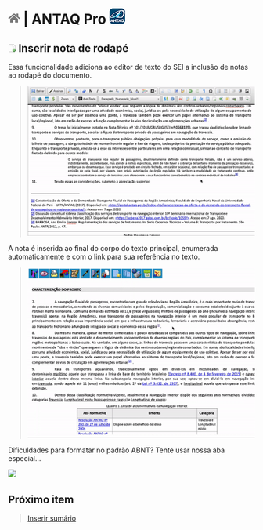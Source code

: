 # [![Home](../img/home.png)](../) |  ANTAQ Pro ![Icone](../img/icon-32.png)

## ![ANTAQ Pro Nota Rodapé](../img/icon-notarodape.png) Inserir nota de rodapé

Essa funcionalidade adiciona ao editor de texto do SEI a inclusão de notas ao rodapé do documento.

> ![Tela Nota Rodapé](../img/tela-notarodape.gif) 

A nota é inserida ao final do corpo do texto principal, enumerada automaticamente e com o link para sua referência no texto.

> ![Tela Nota Rodapé](../img/tela-notarodape2.gif) 

Dificuldades para formatar no padrão ABNT? Tente usar nossa aba especial...

<img src="https://github.com/pedrohsoaresadv/sei-pro/raw/master/img/tela-notarodape3.png" data-canonical-src="https://github.com/pedrohsoaresadv/sei-pro/raw/master/img/tela-notarodape3.png" width="550"/>

## Próximo item

> [Inserir sumário](./SUMARIO.md)
